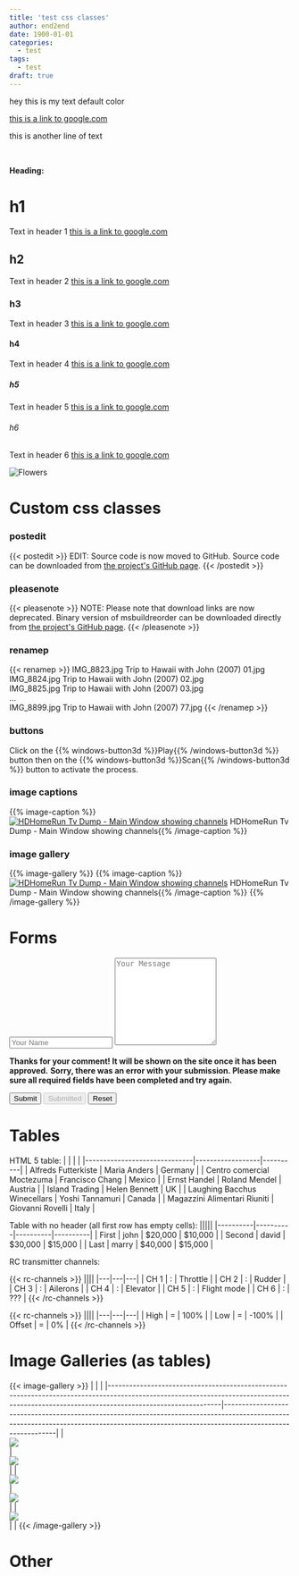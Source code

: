 ```yaml
---
title: 'test css classes'
author: end2end
date: 1900-01-01
categories:
  - test
tags:
  - test
draft: true
---
```


hey this is my text default color

[this is a link to google.com](http://google.com)

this is another line of text

&nbsp;
&nbsp;

**Heading:**

# h1
Text in header 1 [this is a link to google.com](http://google.com)

## h2
Text in header 2 [this is a link to google.com](http://google.com)

### h3
Text in header 3 [this is a link to google.com](http://google.com)

#### h4
Text in header 4 [this is a link to google.com](http://google.com)

##### h5
Text in header 5 [this is a link to google.com](http://google.com)

###### h6
Text in header 6 [this is a link to google.com](http://google.com)

![Flowers](/wp-content/uploads/2015/01/MSBuildReorder-How-to-reorder-a-Visual-Studio-build-log-for-easy-reading.png)

# Custom css classes

### postedit
{{< postedit >}}
  EDIT: Source code is now moved to GitHub. Source code can be downloaded from [the project's GitHub page](http://github.com/end2endzone/msbuildreorder).
{{< /postedit >}}


### pleasenote
{{< pleasenote >}}
  NOTE: Please note that download links are now deprecated. Binary version of msbuildreorder can be downloaded directly from [the project's GitHub page](http://github.com/end2endzone/msbuildreorder/releases).
{{< /pleasenote >}}


### renamep
{{< renamep >}}
  IMG_8823.jpg  Trip to Hawaii with John (2007) 01.jpg</br> IMG_8824.jpg  Trip to Hawaii with John (2007) 02.jpg<br /> IMG_8825.jpg  Trip to Hawaii with John (2007) 03.jpg<br /> ...<br /> IMG_8899.jpg  Trip to Hawaii with John (2007) 77.jpg
{{< /renamep >}}


### buttons
Click on the {{% windows-button3d %}}Play{{% /windows-button3d %}} button then on the {{% windows-button3d %}}Scan{{% /windows-button3d %}} button to activate the process.


### image captions
{{% image-caption %}}[![HDHomeRun Tv Dump - Main Window showing channels](https://www.end2endzone.com/wp-content/uploads/2015/02/HDHomeRun-Tv-Dump-Main-Window-showing-channels.png)](https://www.end2endzone.com/wp-content/uploads/2015/02/HDHomeRun-Tv-Dump-Main-Window-showing-channels.png) HDHomeRun Tv Dump - Main Window showing channels{{% /image-caption %}}


### image gallery
{{% image-gallery %}}
{{% image-caption %}}[![HDHomeRun Tv Dump - Main Window showing channels](https://www.end2endzone.com/wp-content/uploads/2015/02/HDHomeRun-Tv-Dump-Main-Window-showing-channels.png)](https://www.end2endzone.com/wp-content/uploads/2015/02/HDHomeRun-Tv-Dump-Main-Window-showing-channels.png) HDHomeRun Tv Dump - Main Window showing channels{{% /image-caption %}}
{{% /image-gallery %}}

# Forms

<form id="comment-form" class="new-comment" method="POST">
  <input required="" name="fields[name]" type="text" placeholder="Your Name">
  <textarea required="" name="fields[body]" placeholder="Your Message" rows="10"></textarea>

  **Thanks for your comment! It will be shown on the site once it has been approved.**
  **Sorry, there was an error with your submission. Please make sure all required fields have been completed and try again.**

  <button type="button" id="comment-form-submit" class="button">Submit</button>
  <button type="button" id="comment-form-submitted" class="hidden button" disabled="">Submitted</button>
  <button type="reset" id="comment-form-reset" class="button">Reset</button>
</form>


# Tables

HTML 5 table:
| <!-- -->                     | <!-- -->         | <!-- --> |
|------------------------------|------------------|----------|
| Alfreds Futterkiste          | Maria Anders     | Germany  |
| Centro comercial Moctezuma   | Francisco Chang  | Mexico   |
| Ernst Handel                 | Roland Mendel    | Austria  |
| Island Trading               | Helen Bennett    | UK       |
| Laughing Bacchus Winecellars | Yoshi Tannamuri  | Canada   |
| Magazzini Alimentari Riuniti | Giovanni Rovelli | Italy    |


Table with no header (all first row has empty cells):
|||||
|----------|----------|----------|----------|
| First    | john     | $20,000  | $10,000  |
| Second   | david    | $30,000  | $15,000  |
| Last     | marry    | $40,000  | $15,000  |

RC transmitter channels:

{{< rc-channels >}}
||||
|---|---|---|
| CH 1 | : | Throttle |
| CH 2 | : | Rudder |
| CH 3 | : | Ailerons |
| CH 4 | : | Elevator |
| CH 5 | : | Flight mode |
| CH 6 | : | ??? |
{{< /rc-channels >}}

{{< rc-channels >}}
||||
|---|---|---|
| High | = | 100% |
| Low | = | -100% |
| Offset | = | 0% |
{{< /rc-channels >}}


# Image Galleries (as tables)

{{< image-gallery >}}
| <!-- -->                                                                                                                                                                                  | <!-- -->                                                                                                                                                                                  |
|-------------------------------------------------------------------------------------------------------------------------------------------------------------------------------------------|-------------------------------------------------------------------------------------------------------------------------------------------------------------------------------------------|
| [<br /> ![](http://www.end2endzone.com/wp-content/uploads/2015/08/IMG_2446_e2ez-672x448.jpg)<br /> ](https://www.flickr.com/photos/154618444@N05/37538053182/in/album-72157686816329321/) | [<br /> ![](http://www.end2endzone.com/wp-content/uploads/2015/08/IMG_2488_e2ez-672x448.jpg)<br /> ](https://www.flickr.com/photos/154618444@N05/37538049222/in/album-72157686816329321/) |
| [<br /> ![](http://www.end2endzone.com/wp-content/uploads/2015/08/IMG_2526_e2ez-672x448.jpg)<br /> ](https://www.flickr.com/photos/154618444@N05/37538046922/in/album-72157686816329321/) | [<br /> ![](http://www.end2endzone.com/wp-content/uploads/2015/08/IMG_2549_e2ez-672x448.jpg)<br /> ](https://www.flickr.com/photos/154618444@N05/36900405873/in/album-72157686816329321/) |
| [<br /> ![](http://www.end2endzone.com/wp-content/uploads/2015/08/IMG_2567_e2ez-672x448.jpg)<br /> ](https://www.flickr.com/photos/154618444@N05/37538045602/in/album-72157686816329321/) |                                                                                                                                                                                           |
{{< /image-gallery >}}


# Other
